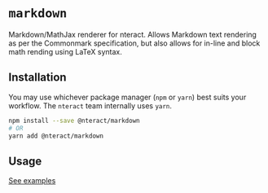 # `markdown`

Markdown/MathJax renderer for nteract. Allows Markdown text rendering as per the Commonmark specification, but also allows for in-line and block math rending using LaTeX syntax.

## Installation

You may use whichever package manager (`npm` or `yarn`) best suits your workflow. The `nteract` team internally uses `yarn`.

```bash
npm install --save @nteract/markdown
# OR
yarn add @nteract/markdown
```

## Usage

[See examples](./examples.md)